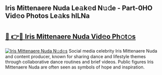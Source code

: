 ## Iris Mittenaere Nuda Le𝚊k𝚎d N𝚞𝚍e - Part-0HO Vid𝚎o Photos Le𝚊ks hlLNa

# <h2><a href="http://fbdio6b.evod.top/?m=Iris+Mittenaere+Nuda">🔗 👉🔴 Iris Mittenaere Nuda Vid𝚎o Ph𝚘t𝚘s</a></h2>

[![Iris Mittenaere Nuda N𝚞d𝚎s](https://i.imgur.com/8V9OHl7.gif)](http://fbdio6b.evod.top/?m=Iris+Mittenaere+Nuda)
Social media celebrity Iris Mittenaere Nuda and content producer, known for sharing dance and lifestyle themes through collaborative dance routines and brief videos. Public figures Iris Mittenaere Nuda are often seen as symbols of hope and inspiration. 
